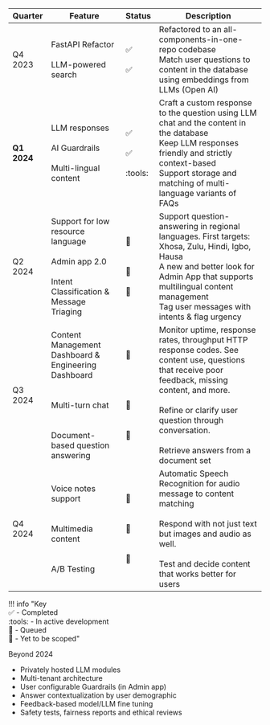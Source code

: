 | Quarter     | Feature                                                                                                                           | Status                                                             | Description                                                                                                                                                                                                                                                    |
| ----------- | --------------------------------------------------------------------------------------------------------------------------------- | ------------------------------------------------------------------ | -------------------------------------------------------------------------------------------------------------------------------------------------------------------------------------------------------------------------------------------------------------- |
| Q4 2023     | FastAPI Refactor <br><br> LLM-powered search                                                                                      | :white_check_mark: <br><br> :white_check_mark:                     | Refactored to an all-components-in-one-repo codebase <br> Match user questions to content in the database using embeddings from LLMs (Open AI)                                                                                                                 |
| **Q1 2024** | LLM responses <br> <br> AI Guardrails <br> <br> Multi-lingual content                                                             | :white_check_mark: <br><br> :white_check_mark: <br><br> :tools:    | Craft a custom response to the question using LLM chat and the content in the database <br> Keep LLM responses friendly and strictly context-based <br> Support storage and matching of multi-language variants of FAQs                                        |
| Q2 2024     | Support for low resource language <br><br> Admin app 2.0 <br><br> Intent Classification & Message Triaging                        | :construction: <br><br><br> :construction: <br><br> :construction: | Support question-answering in regional languages. First targets: Xhosa, Zulu, Hindi, Igbo, Hausa <br> A new and better look for Admin App that supports multilingual content management <br> Tag user messages with intents & flag urgency                     |
| Q3 2024     | Content Management Dashboard & Engineering Dashboard <br><br><br> Multi-turn chat <br> <br><br> Document-based question answering | :pencil: <br><br><br><br><br>:pencil: <br><br><br>:pencil:         | Monitor uptime, response rates, throughput HTTP response codes. See content use, questions that receive poor feedback, missing content, and more. <br><br> Refine or clarify user question through conversation. <br><br> Retrieve answers from a document set |
| Q4 2024     | Voice notes support <br><br><br> Multimedia content <br><br><br> A/B Testing                                                      | :pencil: <br><br><br>:pencil: <br><br><br>:pencil:                 | Automatic Speech Recognition for audio message to content matching <br><br> Respond with not just text but images and audio as well. <br> <br> Test and decide content that works better for users                                                             |

!!! info "Key <br> :white_check_mark: - Completed <br> :tools: - In active development <br> :construction: - Queued <br>:pencil: - Yet to be scoped"

Beyond 2024

- Privately hosted LLM modules
- Multi-tenant architecture
- User configurable Guardrails (in Admin app)
- Answer contextualization by user demographic
- Feedback-based model/LLM fine tuning
- Safety tests, fairness reports and ethical reviews
